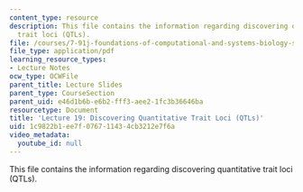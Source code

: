 ```yaml
---
content_type: resource
description: This file contains the information regarding discovering quantitative
  trait loci (QTLs).
file: /courses/7-91j-foundations-of-computational-and-systems-biology-spring-2014/1c9822b1ee7f076711434cb3212e7f6a_MIT7_91JS14_Lecture19.pdf
file_type: application/pdf
learning_resource_types:
- Lecture Notes
ocw_type: OCWFile
parent_title: Lecture Slides
parent_type: CourseSection
parent_uid: e46d1b6b-e6b2-fff3-aee2-1fc3b36646ba
resourcetype: Document
title: 'Lecture 19: Discovering Quantitative Trait Loci (QTLs)'
uid: 1c9822b1-ee7f-0767-1143-4cb3212e7f6a
video_metadata:
  youtube_id: null
---
```

This file contains the information regarding discovering quantitative trait loci (QTLs).

